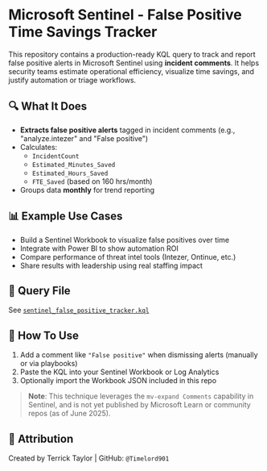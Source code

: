 # Microsoft Sentinel - False Positive Time Savings Tracker

This repository contains a production-ready KQL query to track and report false positive alerts in Microsoft Sentinel
using **incident comments**. It helps security teams estimate operational efficiency, visualize time savings, and
justify automation or triage workflows.

## 🔍 What It Does

- **Extracts false positive alerts** tagged in incident comments (e.g., "analyze.intezer" and "False positive")
- Calculates:
  - `IncidentCount`
  - `Estimated_Minutes_Saved`
  - `Estimated_Hours_Saved`
  - `FTE_Saved` (based on 160 hrs/month)
- Groups data **monthly** for trend reporting

## 📊 Example Use Cases

- Build a Sentinel Workbook to visualize false positives over time
- Integrate with Power BI to show automation ROI
- Compare performance of threat intel tools (Intezer, Ontinue, etc.)
- Share results with leadership using real staffing impact

## 📂 Query File

See [`sentinel_false_positive_tracker.kql`](./sentinel_false_positive_tracker.kql)

## 🚀 How To Use

1. Add a comment like `"False positive"` when dismissing alerts (manually or via playbooks)
2. Paste the KQL into your Sentinel Workbook or Log Analytics
3. Optionally import the Workbook JSON included in this repo

> **Note**: This technique leverages the `mv-expand Comments` capability in Sentinel,
> and is not yet published by Microsoft Learn or community repos (as of June 2025).

## 📎 Attribution

Created by Terrick Taylor | GitHub: `@Timelord901`

